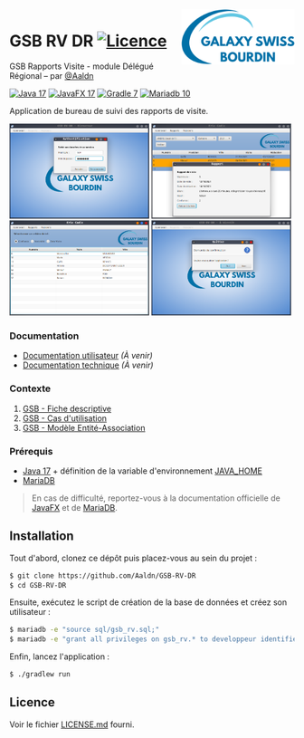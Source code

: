 <img src="app/src/main/resources/logo.png" align="right" width="200px"/>

GSB RV DR [![Licence](https://img.shields.io/badge/licence-MIT-2fba00.svg?style=flat-square)](https://github.com/Aaldn/GSB-RV-DR/blob/master/LICENSE.md)
========================

GSB Rapports Visite - module Délégué Régional – par [@Aaldn](https://github.com/Aaldn)

[![Java 17](https://img.shields.io/badge/Java-17-0074bd.svg?style=flat-square&logo=java)](https://openjdk.java.net/) [![JavaFX 17](https://img.shields.io/badge/JavaFX-17-53829e.svg?style=flat-square&logo=java)](https://openjfx.io/) [![Gradle 7](https://img.shields.io/badge/Gradle-7.3-02303a.svg?style=flat-square&logo=gradle)](https://gradle.org/) [![Mariadb 10](https://img.shields.io/badge/MariaDB-10.5-c0765a.svg?style=flat-square&logo=mariadb)](https://mariadb.org/) 

Application de bureau de suivi des rapports de visite.
<div><img src="screenshots/3-Connexion.png" width="49%"></img> <img src="screenshots/9-Consultation Détaillée Rapport.png" width="49%"></div>
<div><img src="screenshots/11-Consultation Praticiens (1).png" width="49%"></img> <img src="screenshots/17-Quitter.png" width="49%"></img></div>

### Documentation

  * [Documentation utilisateur](docs/Documentation-Utilisateur.pdf) _(À venir)_
  * [Documentation technique](docs/Documentation-Technique.pdf) _(À venir)_

### Contexte

1. [GSB - Fiche descriptive](docs/01-GSB-AppliRV-FicheDescriptive.pdf)
2. [GSB - Cas d'utilisation](docs/02-GSB-AppliRV-DR-UC.pdf)
3. [GSB - Modèle Entité-Association](docs/03-GSB-AppliRV-MEA.pdf)

### Prérequis

  * [Java 17](http://jdk.java.net/17/) + définition de la variable d'environnement [JAVA_HOME](https://www.baeldung.com/java-home-on-windows-7-8-10-mac-os-x-linux#1-single-user)
  * [MariaDB](https://mariadb.org/download/?t=mariadb&o=true&p=mariadb&r=10.5.12&os=Linux&cpu=x86_64&i=systemd)

> En cas de difficulté, reportez-vous à la documentation officielle de [JavaFX](https://openjfx.io/openjfx-docs/) et de [MariaDB](https://mariadb.com/kb/en/documentation/).

## Installation

Tout d'abord, clonez ce dépôt puis placez-vous au sein du projet :

```bash
$ git clone https://github.com/Aaldn/GSB-RV-DR
$ cd GSB-RV-DR
```

Ensuite, exécutez le script de création de la base de données et créez son utilisateur :

```bash
$ mariadb -e "source sql/gsb_rv.sql;"
$ mariadb -e "grant all privileges on gsb_rv.* to developpeur identified by \"azerty\";"
```

Enfin, lancez l'application :

```bash
$ ./gradlew run
```

## Licence

Voir le fichier [LICENSE.md](https://github.com/Aaldn/GSB-RV-DR/blob/master/LICENSE.md) fourni.